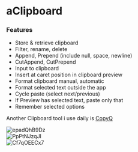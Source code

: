 # aClipboard

### Features  

- Store & retrieve clipboard  
- Filter, rename, delete  
- Append, Prepend (include null, space, newline)  
- CutAppend, CutPrepend  
- Input to clipboard  
- Insert at caret position in clipboard preview  
- Format clipboard manual, automatic  
- Format selected text outside the app  
- Cycle paste (select next/previous)  
- If Preview has selected text, paste only that  
- Remember selected options  

Another Clipboard tool i use daily is [CopyQ](https://github.com/hluk/CopyQ)  
  
![epadQhB9Dz](https://github.com/user-attachments/assets/62b8fa58-b272-4266-b3e2-53e817f45757)  
![PpPtNJzqJl](https://github.com/user-attachments/assets/fdf1c8f1-37fb-4504-b622-3de4a9e09d02)  
![Cf7qOEECx7](https://github.com/user-attachments/assets/f431056a-643c-41fe-a519-1a67f85131a5)  

